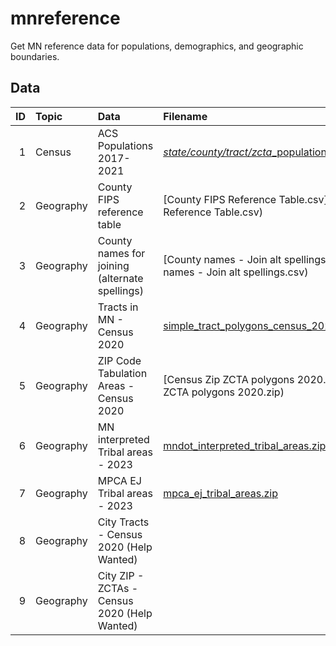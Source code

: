 # mnreference

Get MN reference data for populations, demographics, and geographic boundaries.


## Data

| ID|Topic     |Data                                               | Filename |
|--:|:---------|:--------------------------------------------------|:---------|
|  1|Census    | ACS Populations 2017-2021                         | [*state/county/tract/zcta*_populations_acs_2017_2021.csv](data/) |
|  2|Geography | County FIPS reference table                       | [County FIPS Reference Table.csv](data/County FIPS Reference Table.csv) |
|  3|Geography | County names for joining (alternate spellings)    | [County names - Join alt spellings.csv](data/County names - Join alt spellings.csv) |
|  4|Geography | Tracts in MN - Census 2020                        | [simple_tract_polygons_census_2020.zip](data/simple_tract_polygons_census_2020.zip) |
|  5|Geography | ZIP Code Tabulation Areas - Census 2020           | [Census Zip ZCTA polygons 2020.zip](data/Census Zip ZCTA polygons 2020.zip) |
|  6|Geography | MN interpreted Tribal areas - 2023                | [mndot_interpreted_tribal_areas.zip](data/mndot_interpreted_tribal_areas.zip) |
|  7|Geography | MPCA EJ Tribal areas - 2023                       | [mpca_ej_tribal_areas.zip](data/mpca_ej_tribal_areas.zip) |
|  8|Geography | City Tracts - Census 2020 (Help Wanted)           | |
|  9|Geography | City ZIP - ZCTAs - Census 2020 (Help Wanted)      | |

